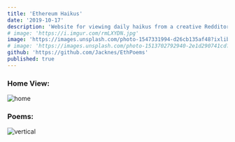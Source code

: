 ```yaml
---
title: 'Ethereum Haikus'
date: '2019-10-17'
description: 'Website for viewing daily haikus from a creative Redditor'
# image: 'https://i.imgur.com/rmLXYDN.jpg'
image: 'https://images.unsplash.com/photo-1547331994-d26cb135af48?ixlib=rb-1.2.1&ixid=eyJhcHBfaWQiOjEyMDd9&auto=format&fit=crop&w=1500&q=80'
# image: 'https://images.unsplash.com/photo-1513702792940-2e1d290741cd?ixlib=rb-1.2.1&ixid=eyJhcHBfaWQiOjEyMDd9&auto=format&fit=crop&w=1500&q=80'
github: 'https://github.com/Jacknes/EthPoems'
published: true
---
```


### Home View:

![home](https://i.imgur.com/Tec089U.png)

### Poems:

![vertical](https://i.imgur.com/BQlIUu5.png)
